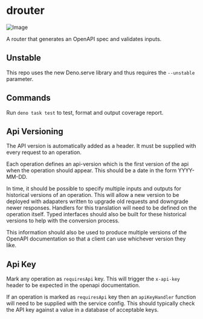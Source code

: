 # drouter

![Image](https://img.shields.io/badge/coverage-100%25-green)

A router that generates an OpenAPI spec and validates inputs.

## Unstable

This repo uses the new Deno.serve library and thus requires the `--unstable`
parameter.

## Commands

Run `deno task test` to test, format and output coverage report.

## Api Versioning

The API version is automatically added as a header. It must be supplied with
every request to an operation.

Each operation defines an api-version which is the first version of the api when
the operation should appear. This should be a date in the form YYYY-MM-DD.

In time, it should be possible to specify multiple inputs and outputs for
historical versions of an operation. This will allow a new version to be
deployed with adapaters written to upgrade old requests and downgrade newer
responses. Handlers for this translation will need to be defined on the
operation itself. Typed interfaces should also be built for these historical
versions to help with the conversion process.

This information should also be used to produce multiple versions of the OpenAPI
documentation so that a client can use whichever version they like.

## Api Key

Mark any operation as `requiresApi` key. This will trigger the `x-api-key`
header to be expected in the openapi documentation.

If an operation is marked as `requiresApi` key then an `apiKeyHandler` function
will need to be supplied with the service config. This should typically check
the API key against a value in a database of acceptable keys.
